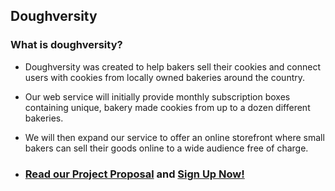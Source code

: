 ## Doughversity

### What is doughversity?
* Doughversity was created to help bakers sell their cookies and connect users with cookies from locally owned bakeries around the country.

* Our web service will initially provide monthly subscription boxes containing unique, bakery made cookies from up to a dozen different bakeries. 

* We will then expand our service to offer an online storefront where small bakers can sell their goods online to a wide audience free of charge.

* ### [Read our Project Proposal](https://medium.com/@jewarner57/doughversity-could-improve-the-modern-cookie-cbdb1e25e881) and [Sign Up Now!](http://the-monthly-cookie.herokuapp.com/) 
